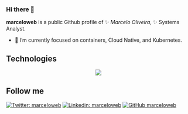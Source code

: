 ### Hi there 👋

**marceloweb** is a public Github profile of ✨ _Marcelo Oliveira_, ✨ Systems Analyst.

- 🔭 I’m currently focused on containers, Cloud Native, and Kubernetes.

## Technologies

<div align="center">
  <img src="https://skillicons.dev/icons?i=docker,kubernetes,linux,python,java,go,php,aws,azure,gcp,ansible,git" />
</div>

## Follow me

[![Twitter: marceloweb](https://img.shields.io/twitter/follow/marceloweb?style=social)](https://twitter.com/marceloweb)
[![Linkedin: marceloweb](https://img.shields.io/badge/-marceloweb-blue?style=flat-square&logo=Linkedin&logoColor=white&link=https://www.linkedin.com/in/marceloweb/)](https://www.linkedin.com/in/marceloweb/)
[![GitHub marceloweb](https://img.shields.io/github/followers/marceloweb?label=follow&style=social)](https://github.com/marceloweb)

